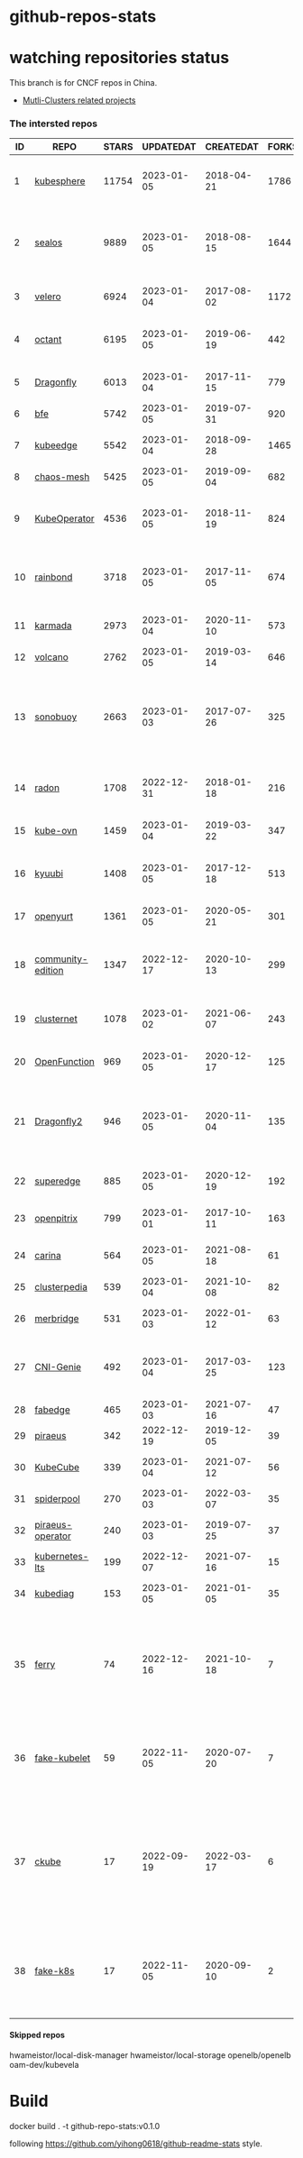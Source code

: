 # github-repos-stats

# watching repositories status

This branch is for CNCF repos in China.
- [Mutli-Clusters related projects](https://github.com/pacoxu/github-repos-stats/tree/multi-clusters)


<!--START_SECTION:github_repos-->
### The intersted repos
| ID |                                   REPO                                   | STARS | UPDATEDAT  | CREATEDAT  | FORKSCOUNT |                                                                                                                     DESCRIPTIONS                                                                                                                     |
|----|--------------------------------------------------------------------------|-------|------------|------------|------------|------------------------------------------------------------------------------------------------------------------------------------------------------------------------------------------------------------------------------------------------------|
|  1 | [kubesphere](https://github.com/kubesphere/kubesphere)                   | 11754 | 2023-01-05 | 2018-04-21 |       1786 | The container platform tailored for Kubernetes multi-cloud, datacenter, and edge management ⎈ 🖥 ☁️                                                                                                                                                   |
|  2 | [sealos](https://github.com/labring/sealos)                              |  9889 | 2023-01-05 | 2018-08-15 |       1644 | sealos is a Kubernetes distribution, a general-purpose cloud operating system for managing cloud-native applications. Demo: https://cloud.sealos.io                                                                                                  |
|  3 | [velero](https://github.com/vmware-tanzu/velero)                         |  6924 | 2023-01-04 | 2017-08-02 |       1172 | Backup and migrate Kubernetes applications and their persistent volumes                                                                                                                                                                              |
|  4 | [octant](https://github.com/vmware-tanzu/octant)                         |  6195 | 2023-01-05 | 2019-06-19 |        442 | Highly extensible platform for developers to better understand the complexity of Kubernetes clusters.                                                                                                                                                |
|  5 | [Dragonfly](https://github.com/dragonflyoss/Dragonfly)                   |  6013 | 2023-01-04 | 2017-11-15 |        779 | Dragonfly is an intelligent P2P based image and file distribution system.                                                                                                                                                                            |
|  6 | [bfe](https://github.com/bfenetworks/bfe)                                |  5742 | 2023-01-05 | 2019-07-31 |        920 | A modern layer 7 load balancer from baidu                                                                                                                                                                                                            |
|  7 | [kubeedge](https://github.com/kubeedge/kubeedge)                         |  5542 | 2023-01-04 | 2018-09-28 |       1465 | Kubernetes Native Edge Computing Framework (project under CNCF)                                                                                                                                                                                      |
|  8 | [chaos-mesh](https://github.com/chaos-mesh/chaos-mesh)                   |  5425 | 2023-01-05 | 2019-09-04 |        682 | A Chaos Engineering Platform for Kubernetes.                                                                                                                                                                                                         |
|  9 | [KubeOperator](https://github.com/KubeOperator/KubeOperator)             |  4536 | 2023-01-05 | 2018-11-19 |        824 | KubeOperator 是一个开源的轻量级 Kubernetes 发行版，专注于帮助企业规划、部署和运营生产级别的 K8s 集群。                                                                                                                                               |
| 10 | [rainbond](https://github.com/goodrain/rainbond)                         |  3718 | 2023-01-05 | 2017-11-05 |        674 | Cloud native multi cloud application management platform that make application management and delivery easier                                                                                                                                        |
| 11 | [karmada](https://github.com/karmada-io/karmada)                         |  2973 | 2023-01-04 | 2020-11-10 |        573 | Open, Multi-Cloud, Multi-Cluster Kubernetes Orchestration                                                                                                                                                                                            |
| 12 | [volcano](https://github.com/volcano-sh/volcano)                         |  2762 | 2023-01-05 | 2019-03-14 |        646 | A Cloud Native Batch System (Project under CNCF)                                                                                                                                                                                                     |
| 13 | [sonobuoy](https://github.com/vmware-tanzu/sonobuoy)                     |  2663 | 2023-01-03 | 2017-07-26 |        325 | Sonobuoy is a diagnostic tool that makes it easier to understand the state of a Kubernetes cluster by running a set of Kubernetes conformance tests and other plugins in an accessible and non-destructive manner.                                   |
| 14 | [radon](https://github.com/radondb/radon)                                |  1708 | 2022-12-31 | 2018-01-18 |        216 | RadonDB is an open source, cloud-native MySQL database for building global, scalable cloud services                                                                                                                                                  |
| 15 | [kube-ovn](https://github.com/kubeovn/kube-ovn)                          |  1459 | 2023-01-04 | 2019-03-22 |        347 | A Bridge between SDN and Cloud Native (Project under CNCF)                                                                                                                                                                                           |
| 16 | [kyuubi](https://github.com/apache/kyuubi)                               |  1408 | 2023-01-05 | 2017-12-18 |        513 | Apache Kyuubi is a distributed and multi-tenant gateway to provide serverless SQL on data warehouses and lakehouses.                                                                                                                                 |
| 17 | [openyurt](https://github.com/openyurtio/openyurt)                       |  1361 | 2023-01-05 | 2020-05-21 |        301 | OpenYurt - Extending your native Kubernetes to edge(project under CNCF)                                                                                                                                                                              |
| 18 | [community-edition](https://github.com/vmware-tanzu/community-edition)   |  1347 | 2022-12-17 | 2020-10-13 |        299 | VMware Tanzu Community Edition is no longer an actively maintained project. Code is available for historical purposes only.                                                                                                                          |
| 19 | [clusternet](https://github.com/clusternet/clusternet)                   |  1078 | 2023-01-02 | 2021-06-07 |        243 | Managing your Kubernetes clusters (including public, private, edge, etc) as easily as visiting the Internet ⎈                                                                                                                                        |
| 20 | [OpenFunction](https://github.com/OpenFunction/OpenFunction)             |   969 | 2023-01-05 | 2020-12-17 |        125 | Cloud Native Function-as-a-Service Platform (CNCF Sandbox Project)                                                                                                                                                                                   |
| 21 | [Dragonfly2](https://github.com/dragonflyoss/Dragonfly2)                 |   946 | 2023-01-05 | 2020-11-04 |        135 | Dragonfly is an intelligent P2P based image and file distribution system, it also provides a variety of enterprise-level (efficiency, stability, safety, low-cost) product features.                                                                 |
| 22 | [superedge](https://github.com/superedge/superedge)                      |   885 | 2023-01-05 | 2020-12-19 |        192 | An edge-native container management system for edge computing                                                                                                                                                                                        |
| 23 | [openpitrix](https://github.com/openpitrix/openpitrix)                   |   799 | 2023-01-01 | 2017-10-11 |        163 | Application Management Platform on Multi-Cloud Environment                                                                                                                                                                                           |
| 24 | [carina](https://github.com/carina-io/carina)                            |   564 | 2023-01-05 | 2021-08-18 |         61 | Carina: an high performance and ops-free local storage for kubernetes                                                                                                                                                                                |
| 25 | [clusterpedia](https://github.com/clusterpedia-io/clusterpedia)          |   539 | 2023-01-04 | 2021-10-08 |         82 | The Encyclopedia of Kubernetes clusters                                                                                                                                                                                                              |
| 26 | [merbridge](https://github.com/merbridge/merbridge)                      |   531 | 2023-01-03 | 2022-01-12 |         63 | Use eBPF to speed up your Service Mesh like crossing an Einstein-Rosen Bridge.                                                                                                                                                                       |
| 27 | [CNI-Genie](https://github.com/cni-genie/CNI-Genie)                      |   492 | 2023-01-04 | 2017-03-25 |        123 | CNI-Genie for choosing pod network of your choice during deployment time. Supported pod networks - Calico, Flannel, Romana, Weave                                                                                                                    |
| 28 | [fabedge](https://github.com/FabEdge/fabedge)                            |   465 | 2023-01-03 | 2021-07-16 |         47 | Secure Edge Networking Solution Based On Kubernetes                                                                                                                                                                                                  |
| 29 | [piraeus](https://github.com/piraeusdatastore/piraeus)                   |   342 | 2022-12-19 | 2019-12-05 |         39 | High Available Datastore for Kubernetes                                                                                                                                                                                                              |
| 30 | [KubeCube](https://github.com/kubecube-io/KubeCube)                      |   339 | 2023-01-04 | 2021-07-12 |         56 | KubeCube is an open source enterprise-level container platform                                                                                                                                                                                       |
| 31 | [spiderpool](https://github.com/spidernet-io/spiderpool)                 |   270 | 2023-01-03 | 2022-03-07 |         35 | kubernetes ipam                                                                                                                                                                                                                                      |
| 32 | [piraeus-operator](https://github.com/piraeusdatastore/piraeus-operator) |   240 | 2023-01-03 | 2019-07-25 |         37 | The Piraeus Operator manages LINSTOR clusters in Kubernetes.                                                                                                                                                                                         |
| 33 | [kubernetes-lts](https://github.com/klts-io/kubernetes-lts)              |   199 | 2022-12-07 | 2021-07-16 |         15 | Kubernetes LTS(long term support)                                                                                                                                                                                                                    |
| 34 | [kubediag](https://github.com/kubediag/kubediag)                         |   153 | 2023-01-05 | 2021-01-05 |         35 | Problem diagnosis and operation orchestration for Kubernetes                                                                                                                                                                                         |
| 35 | [ferry](https://github.com/ferryproxy/ferry)                             |    74 | 2022-12-16 | 2021-10-18 |          7 | Ferry is a Kubernetes multi-cluster communication component that eliminates communication differences between clusters as if they were in a single cluster, regardless of the network environment those clusters are in.                             |
| 36 | [fake-kubelet](https://github.com/wzshiming/fake-kubelet)                |    59 | 2022-11-05 | 2020-07-20 |          7 | [Move to https://github.com/kubernetes-sigs/kwok] This is a fake kubelet. that can simulate any number of nodes and maintain pods on those nodes. It is useful for test control plane.                                                               |
| 37 | [ckube](https://github.com/DaoCloud/ckube)                               |    17 | 2022-09-19 | 2022-03-17 |          6 | Kubernetes APIServer 高性能代理组件，代理 APIServer 的 List 请求，其它类型的请求会直接反向代理到原生 APIServer。 CKube 还额外支持了分页、搜索和索引等功能。 并且，CKube 100% 兼容原生 kubectl 和 kube client sdk，只需要简单的配置即可实现全局替换。 |
| 38 | [fake-k8s](https://github.com/wzshiming/fake-k8s)                        |    17 | 2022-11-05 | 2020-09-10 |          2 | [Move to https://github.com/kubernetes-sigs/kwok] fake-k8s is a tool for running Fake Kubernetes clusters, It can be used as an alternative to Kind in some scenarios where you don’t need to actually run the Pod                                   |



#### Skipped repos
hwameistor/local-disk-manager
hwameistor/local-storage
openelb/openelb
oam-dev/kubevela<!--END_SECTION:github_repos-->

# Build

docker build . -t github-repo-stats:v0.1.0

following https://github.com/yihong0618/github-readme-stats style.
